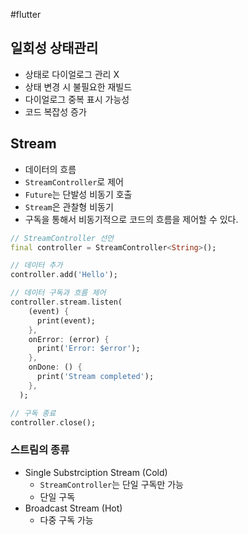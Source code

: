 #flutter 


## 일회성 상태관리
- 상태로 다이얼로그 관리 X
- 상태 변경 시 불필요한 재빌드
- 다이얼로그 중복 표시 가능성
- 코드 복잡성 증가


## Stream
- 데이터의 흐름
- `StreamController`로 제어
- `Future`는 단발성 비동기 호출
- `Stream`은 관찰형 비동기
- 구독을 통해서 비동기적으로 코드의 흐름을 제어할 수 있다.

```dart
// StreamController 선언
final controller = StreamController<String>();

// 데이터 추가
controller.add('Hello');

// 데이터 구독과 흐름 제어
controller.stream.listen(
    (event) {
      print(event);
    },
    onError: (error) {
      print('Error: $error');
    },
    onDone: () {
      print('Stream completed');
    },
  );

// 구독 종료
controller.close();
```

### 스트림의 종류
- Single Substrciption Stream (Cold)
	- `StreamController`는 단일 구독만 가능
	- 단일 구독
- Broadcast Stream (Hot)
	- 다중 구독 가능